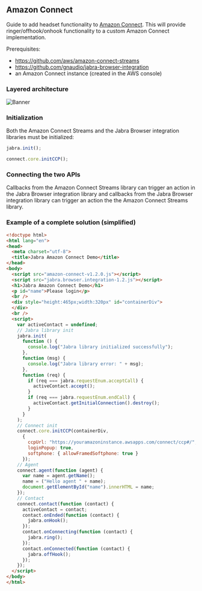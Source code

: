 ## Amazon Connect

Guide to add headset functionality to [Amazon Connect](https://aws.amazon.com/connect/). This will provide ringer/offhook/onhook functionality to a custom Amazon Connect implementation.

Prerequisites:
* https://github.com/aws/amazon-connect-streams
* https://github.com/gnaudio/jabra-browser-integration
* an Amazon Connect instance (created in the AWS console)

### Layered architecture
![Banner](/docs/AmazonLayers.png)

### Initialization
Both the Amazon Connect Streams and the Jabra Browser integration libraries must be initialized:

```javascript
jabra.init();
```

```javascript
connect.core.initCCP();
```

### Connecting the two APIs
Callbacks from the Amazon Connect Streams library can trigger an action in the Jabra Browser integration library and callbacks from the Jabra Browser integration library can trigger an action the the Amazon Connect Streams library.

### Example of a complete solution (simplified)

```html
<!doctype html>
<html lang="en">
<head>
  <meta charset="utf-8">
  <title>Jabra Amazon Connect Demo</title>
</head>
<body>
  <script src="amazon-connect-v1.2.0.js"></script>
  <script src="jabra.browser.integration-1.2.js"></script>
  <h1>Jabra Amazon Connect Demo</h1>
  <p id="name">Please login</p>
  <br />
  <div style="height:465px;width:320px" id="containerDiv">
  </div>
  <br />
  <script>
    var activeContact = undefined;
    // Jabra library init
    jabra.init(
      function () {
        console.log("Jabra library initialized successfully");
      },
      function (msg) {
        console.log("Jabra library error: " + msg);
      },
      function (req) {
        if (req === jabra.requestEnum.acceptCall) {
          activeContact.accept();
        }
        if (req === jabra.requestEnum.endCall) {
          activeContact.getInitialConnection().destroy();
        }
      }
    );
    // Connect init
    connect.core.initCCP(containerDiv,
      {
        ccpUrl: "https://youramazoninstance.awsapps.com/connect/ccp#/",
        loginPopup: true,
        softphone: { allowFramedSoftphone: true }
      });
    // Agent
    connect.agent(function (agent) {
      var name = agent.getName();
      name = ("Hello agent " + name);
      document.getElementById("name").innerHTML = name;
    });
    // Contact
    connect.contact(function (contact) {
      activeContact = contact;
      contact.onEnded(function (contact) {
        jabra.onHook();
      });
      contact.onConnecting(function (contact) {
        jabra.ring();
      });
      contact.onConnected(function (contact) {
        jabra.offHook();
      });
    });
  </script>
</body>
</html>
```
